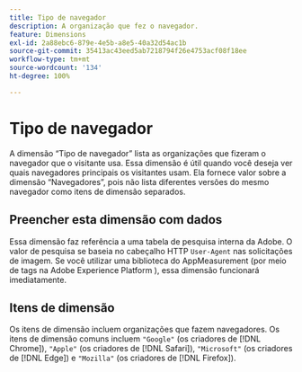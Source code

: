 ```yaml
---
title: Tipo de navegador
description: A organização que fez o navegador.
feature: Dimensions
exl-id: 2a88ebc6-879e-4e5b-a8e5-40a32d54ac1b
source-git-commit: 35413ac43eed5ab7218794f26e4753acf08f18ee
workflow-type: tm+mt
source-wordcount: '134'
ht-degree: 100%

---
```


# Tipo de navegador

A dimensão “Tipo de navegador” lista as organizações que fizeram o navegador que o visitante usa. Essa dimensão é útil quando você deseja ver quais navegadores principais os visitantes usam. Ela fornece valor sobre a dimensão “Navegadores”, pois não lista diferentes versões do mesmo navegador como itens de dimensão separados.

## Preencher esta dimensão com dados

Essa dimensão faz referência a uma tabela de pesquisa interna da Adobe. O valor de pesquisa se baseia no cabeçalho HTTP `User-Agent` nas solicitações de imagem. Se você utilizar uma biblioteca do AppMeasurement (por meio de tags na Adobe Experience Platform ), essa dimensão funcionará imediatamente.

## Itens de dimensão

Os itens de dimensão incluem organizações que fazem navegadores. Os itens de dimensão comuns incluem `"Google"` (os criadores de [!DNL Chrome]), `"Apple"` (os criadores de [!DNL Safari]), `"Microsoft"` (os criadores de [!DNL Edge]) e `"Mozilla"` (os criadores de [!DNL Firefox]).
